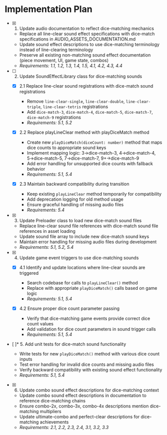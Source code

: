 # Implementation Plan

- [x] 1. Update audio documentation to reflect dice-matching mechanics

  - Replace all line-clear sound effect specifications with dice-match specifications in AUDIO_ASSETS_DOCUMENTATION.md
  - Update sound effect descriptions to use dice-matching terminology instead of line-clearing terminology
  - Preserve all existing non-matching sound effect documentation (piece movement, UI, game state, combos)
  - _Requirements: 1.1, 1.2, 1.3, 1.4, 1.5, 4.1, 4.2, 4.3, 4.4_

- [ ] 2. Update SoundEffectLibrary class for dice-matching sounds

  - [x] 2.1 Replace line-clear sound registrations with dice-match sound registrations

    - Remove `line-clear-single`, `line-clear-double`, `line-clear-triple`, `line-clear-tetris` registrations
    - Add `dice-match-3`, `dice-match-4`, `dice-match-5`, `dice-match-7`, `dice-match-9` registrations
    - _Requirements: 5.1, 5.2_

  - [x] 2.2 Replace playLineClear method with playDiceMatch method

    - Create new `playDiceMatch(diceCount: number)` method that maps dice counts to appropriate sound keys
    - Implement mapping logic: 3→dice-match-3, 4→dice-match-4, 5→dice-match-5, 7→dice-match-7, 9+→dice-match-9
    - Add error handling for unsupported dice counts with fallback behavior
    - _Requirements: 5.1, 5.4_

  - [x] 2.3 Maintain backward compatibility during transition

    - Keep existing `playLineClear` method temporarily for compatibility
    - Add deprecation logging for old method usage
    - Ensure graceful handling of missing audio files
    - _Requirements: 5.4_

- [x] 3. Update Preloader class to load new dice-match sound files

  - Replace line-clear sound file references with dice-match sound file references in asset loading
  - Update sound file array to include new dice-match sound keys
  - Maintain error handling for missing audio files during development
  - _Requirements: 5.1, 5.2, 5.4_

- [x] 4. Update game event triggers to use dice-matching sounds

  - [x] 4.1 Identify and update locations where line-clear sounds are triggered

    - Search codebase for calls to `playLineClear()` method
    - Replace with appropriate `playDiceMatch()` calls based on game logic
    - _Requirements: 5.1, 5.4_

  - [x] 4.2 Ensure proper dice count parameter passing

    - Verify that dice-matching game events provide correct dice count values
    - Add validation for dice count parameters in sound trigger calls
    - _Requirements: 5.1, 5.4_

- [ ]\* 5. Add unit tests for dice-match sound functionality

  - Write tests for new `playDiceMatch()` method with various dice count inputs
  - Test error handling for invalid dice counts and missing audio files
  - Verify backward compatibility with existing sound effect functionality
  - _Requirements: 5.1, 5.4_

- [x] 6. Update combo sound effect descriptions for dice-matching context


  - Update combo sound effect descriptions in documentation to reference dice-matching chains
  - Ensure combo-2x, combo-3x, combo-4x descriptions mention dice-matching multipliers
  - Update ultimate-combo and perfect-clear descriptions for dice-matching achievements
  - _Requirements: 2.1, 2.2, 2.3, 2.4, 3.1, 3.2, 3.3_
